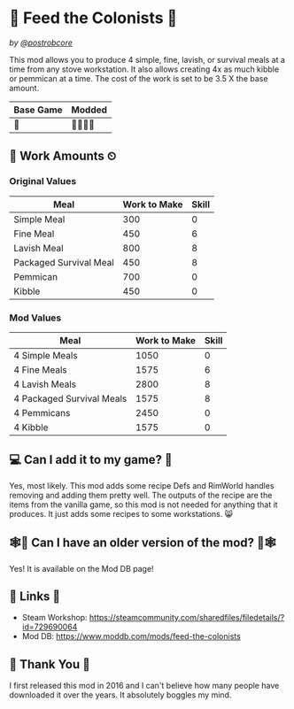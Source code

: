 # 🥪 Feed the Colonists 🥪

*by [@postrobcore](https://twitter.com/postrobcore)*

This mod allows you to produce 4 simple, fine, lavish, or survival meals at a time from any stove workstation. It also allows creating 4x as much kibble or pemmican at a time. The cost of the work is set to be 3.5 X the base amount.

|Base Game|Modded
|-|-
|🥪|🥪🥪🥪🥪

## 🍳 Work Amounts ⏲

### Original Values

|Meal|Work to Make|Skill
|-|-|-
|Simple Meal|300|0
|Fine Meal|450|6
|Lavish Meal|800|8
|Packaged Survival Meal|450|8
|Pemmican|700|0
|Kibble|450|0

### Mod Values

|Meal|Work to Make|Skill
|-|-|-
|4 Simple Meals|1050|0
|4 Fine Meals|1575|6
|4 Lavish Meals|2800|8
|4 Packaged Survival Meals|1575|8
|4 Pemmicans|2450|0
|4 Kibble|1575|0

## 💻 Can I add it to my game? 📄

Yes, most likely. This mod adds some recipe Defs and RimWorld handles removing and adding them pretty well. The outputs of the recipe are the items from the vanilla game, so this mod is not needed for anything that it produces. It just adds some recipes to some workstations. 😸

## 🕸📄 Can I have an older version of the mod? 📄🕸

Yes! It is available on the Mod DB page!

## 🔗 Links 🔗

* Steam Workshop: <https://steamcommunity.com/sharedfiles/filedetails/?id=729690064>
* Mod DB: <https://www.moddb.com/mods/feed-the-colonists>

## 🙌 Thank You 🙌

I first released this mod in 2016 and I can't believe how many people have downloaded it over the years. It absolutely boggles my mind.
